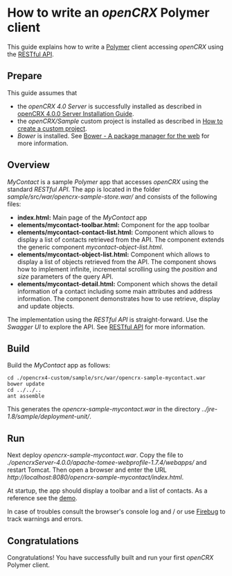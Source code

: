 # How to write an _openCRX_ Polymer client #

This guide explains how to write a [Polymer](https://www.polymer-project.org/) client accessing _openCRX_ using the [RESTful API](Sdk/Rest.md).

## Prepare ##
This guide assumes that 

* the _openCRX 4.0 Server_ is successfully installed as described in [openCRX 4.0.0 Server Installation Guide](Admin/InstallerServer.md).
* the _openCRX/Sample_ custom project is installed as described in [How to create a custom project](Sdk/CustomProject.md).
* _Bower_ is installed. See [Bower - A package manager for the web](http://bower.io/) for more information.

## Overview ##
_MyContact_ is a sample _Polymer_ app that accesses _openCRX_ using the standard _RESTful API_. The app is located in the folder _sample/src/war/opencrx-sample-store.war/_ and consists of the following files:

* __index.html:__ Main page of the _MyContact_ app 
* __elements/mycontact-toolbar.html:__ Component for the app toolbar
* __elements/mycontact-contact-list.html:__ Component which allows to display a list of contacts retrieved from the API. The component extends the generic component _mycontact-object-list.html_.
* __elements/mycontact-object-list.html:__ Component which allows to display a list of objects retrieved from the API. The component shows how to implement infinite, incremental scrolling using the _position_ and _size_ parameters of the query API.
* __elements/mycontact-detail.html:__ Component which shows the detail information of a contact including some main attributes and address information. The component demonstrates how to use retrieve, display and update objects.

The implementation using the _RESTful API_ is straight-forward. Use the _Swagger UI_ to explore the API. See [RESTful API](Sdk/Rest.md) for more information.

## Build ##
Build the _MyContact_ app as follows:

```
cd ./opencrx4-custom/sample/src/war/opencrx-sample-mycontact.war
bower update
cd ../../..
ant assemble
```

This generates the _opencrx-sample-mycontact.war_ in the directory _../jre-1.8/sample/deployment-unit/_.

## Run ##
Next deploy _opencrx-sample-mycontact.war_. Copy the file to _./opencrxServer-4.0.0/apache-tomee-webprofile-1.7.4/webapps/_ and restart Tomcat. Then open a browser and enter the URL _http://localhost:8080/opencrx-sample-mycontact/index.html_.

At startup, the app should display a toolbar and a list of contacts. As a reference see the [demo](http://demo.opencrx.org/opencrx-sample-mycontact/index.html).

In case of troubles consult the browser's console log and / or use [Firebug](http://getfirebug.com/downloads) to track warnings and errors.

## Congratulations ##
Congratulations! You have successfully built and run your first _openCRX_ Polymer client.
